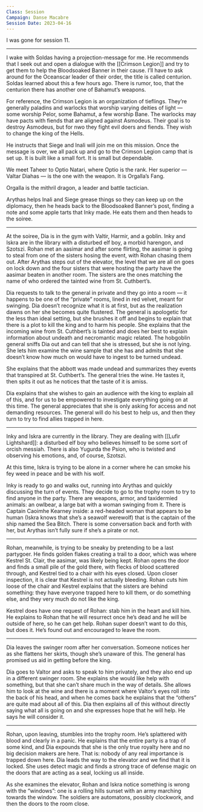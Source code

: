 ```yaml
---
Class: Session
Campaign: Danse Macabre
Session Date: 2023-04-16
---
```

I was gone for session 11.

---

I wake with Soldas having a projection-message for me. He recommends that I seek out and open a dialogue with the [[Crimson Legion]] and try to get them to help the Bloodsoaked Banner in their cause. I’ll have to ask around for the Oceanscar leader of their order, the title is called centurion. Soldas learned about this a few hours ago. There is rumor, too, that the centurion there has another one of Bahamut’s weapons.

For reference, the Crimson Legion is an organization of tieflings. They’re generally paladins and warlocks that worship varying deities of light — some worship Pelor, some Bahamut, a few worship Bane. The warlocks may have pacts with fiends that are aligned against Asmodeus. Their goal is to destroy Asmodeus, but for nwo they fight evil doers and fiends. They wish to change the king of the Hells.

He instructs that Siege and Inali will join me on this mission. Once the message is over, we all pack up and go to the Crimson Legion camp that is set up. It is built like a small fort. It is small but dependable.

We meet Taheer to Optio Natari, where Optio is the rank. Her superior — Valtar Diahas — is the one with the weapon. It is Orgalla’s Fang.

Orgalla is the mithril dragon, a leader and battle tactician.

Arythas helps Inali and Siege grease things so they can keep up on the diplomacy, then he heads back to the Bloodsoaked Banner’s post, finding a note and some apple tarts that Inky made. He eats them and then heads to the soiree.

---

At the soiree, Dia is in the gym with Valtir, Harmir, and a goblin. Inky and Iskra are in the library with a disturbed elf boy, a morbid harengon, and Szotszi. Rohan met an aasimar and after some flirting, the aasimar is going to steal from one of the sisters hosing the event, with Rohan chasing them out. After Arythas steps out of the elevator, the level that we are all on goes on lock down and the four sisters that were hosting the party have the aasimar beaten in another room. The sisters are the ones matching the name of who ordered the tainted wine from St. Cuthbert’s.

Dia requests to talk to the general in private and they go into a room — it happens to be one of the “private” rooms, lined in red velvet, meant for swinging. Dia doesn’t recognize what it is at first, but as the realization dawns on her she becomes quite flustered. The general is apologetic for the less than ideal setting, but she brushes it off and begins to explain that there is a plot to kill the king and to harm his people. She explains that the incoming wine from St. Cuthbert’s is tainted and does her best to explain information about undeath and necromantic magic related. The hobgoblin general sniffs Dia out and can tell that she is stressed, but she is not lying. She lets him examine the wine sample that she has and admits that she doesn’t know how much on would have to ingest to be turned undead.

She explains that the abbott was made undead and summarizes they events that transpired at St. Cuthbert’s. The general tries the wine. He tastes it, then spits it out as he notices that the taste of it is amiss.

Dia explains that she wishes to gain an audience with the king to explain all of this, and for us to be empowered to investigate everything going on at this time. The general appreciates that she is only asking for access and not demanding resources. The general will do his best to help us, and then they turn to try to find allies trapped in here.

---

Inky and Iskra are currently in the library. They are dealing with [[Lufir Lightshard]]: a disturbed elf boy who believes himself to be some sort of orcish messiah. There is also Yugurda the Psion, who is twisted and observing his emotions, and, of course, Szotszi.

At this time, Iskra is trying to be alone in a corner where he can smoke his fey weed in peace and be with his wolf.

Inky is ready to go and walks out, running into Arythas and quickly discussing the turn of events. They decide to go to the trophy room to try to find anyone in the party. There are weapons, armor, and taxidermied animals: an owlbear, a large bat with a woman swinging from it. There is Captain Caoimhe Kearney inside: a red-headed woman that appears to be human (Iskra knows that she’s a seawolf werewolf) that is the captain of the ship named the Sea Bitch. There is some conversation back and forth with her, but Arythas isn’t fully sure if she’s a pirate or not.

---

Rohan, meanwhile, is trying to be sneaky by pretending to be a last partygoer. He finds golden flakes creating a trail to a door, which was where Kestrel St. Clair, the aasimar, was likely being kept. Rohan opens the door and finds a small pile of the gold there, with flecks of blood scattered through, and Kestrel tied to a chair with his eyes closed. Upon closer inspection, it is clear that Kestrel is not actually bleeding. Rohan cuts him loose of the chair and Kestrel explains that the sisters are behind something: they have everyone trapped here to kill them, or do something else, and they very much do not like the king.

Kestrel does have one request of Rohan: stab him in the heart and kill him. He explains to Rohan that he will resurrect once he’s dead and he will be outside of here, so he can get help. Rohan super doesn’t want to do this, but does it. He’s found out and encouraged to leave the room.

---

Dia leaves the swinger room after her conversation. Someone notices her as she flattens her skirts, though she’s unaware of this. The general has promised us aid in getting before the king.

Dia goes to Valtor and asks to speak to him privately, and they also end up in a different swinger room. She explains she would like help with something, but that she can’t share much in the way of details. She allows him to look at the wine and there is a moment where Valtor’s eyes roll into the back of his head, and when he comes back he explains that the “others” are quite mad about all of this. Dia then explains all of this without directly saying what all is going on and she expresses hope that he will help. He says he will consider it.

---

Rohan, upon leaving, stumbles into the trophy room. He’s splattered with blood and clearly in a panic. He explains that the entire party is a trap of some kind, and Dia expounds that she is the only true royalty here and no big decision makers are here. That is: nobody of any real importance is trapped down here. Dia leads the way to the elevator and we find that it is locked. She uses detect magic and finds a strong trace of defense magic on the doors that are acting as a seal, locking us all inside.

As she examines the elevator, Rohan and Iskra notice something is wrong with the “windows”: one is a rolling hills sunset with an army marching towards the window. The soldiers are automatons, possibly clockwork, and then the doors to the room close.